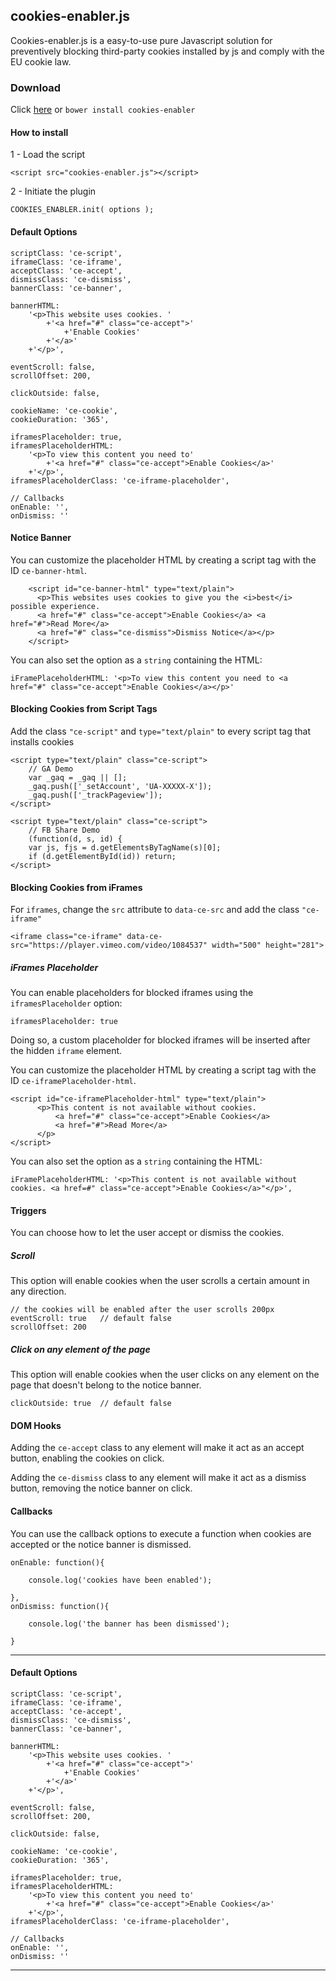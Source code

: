 
cookies-enabler.js
----------------------

Cookies-enabler.js is a easy-to-use pure Javascript solution for preventively blocking third-party cookies installed by js and comply with the EU cookie law.

### Download
Click [here] or ```bower install cookies-enabler```

####  How to install

 1 - Load the script

```
<script src="cookies-enabler.js"></script>
```

2 - Initiate the plugin

```
COOKIES_ENABLER.init( options );
```


####  Default Options

```
scriptClass: 'ce-script',
iframeClass: 'ce-iframe',
acceptClass: 'ce-accept',
dismissClass: 'ce-dismiss',
bannerClass: 'ce-banner',

bannerHTML:
    '<p>This website uses cookies. '
        +'<a href="#" class="ce-accept">'
            +'Enable Cookies'
        +'</a>'
    +'</p>',

eventScroll: false,
scrollOffset: 200,

clickOutside: false,

cookieName: 'ce-cookie',
cookieDuration: '365',

iframesPlaceholder: true,
iframesPlaceholderHTML:
    '<p>To view this content you need to'
        +'<a href="#" class="ce-accept">Enable Cookies</a>'
    +'</p>',
iframesPlaceholderClass: 'ce-iframe-placeholder',

// Callbacks
onEnable: '',
onDismiss: ''
```
#### Notice Banner

You can customize the placeholder HTML by creating a script tag with the ID ```ce-banner-html```.

```
    <script id="ce-banner-html" type="text/plain">
      <p>This websites uses cookies to give you the <i>best</i> possible experience.
      <a href="#" class="ce-accept">Enable Cookies</a> <a href="#">Read More</a>
      <a href="#" class="ce-dismiss">Dismiss Notice</a></p>
    </script>
```

 You can also set the option  as a  ```string``` containing the HTML:

```
iFramePlaceholderHTML: '<p>To view this content you need to <a href="#" class="ce-accept">Enable Cookies</a></p>'
```

#### Blocking Cookies from Script Tags

Add the class ```"ce-script"``` and ```type="text/plain"``` to every script tag that installs cookies

```
<script type="text/plain" class="ce-script">
    // GA Demo
    var _gaq = _gaq || [];
    _gaq.push(['_setAccount', 'UA-XXXXX-X']);
    _gaq.push(['_trackPageview']);
</script>

<script type="text/plain" class="ce-script">
    // FB Share Demo
    (function(d, s, id) {
    var js, fjs = d.getElementsByTagName(s)[0];
    if (d.getElementById(id)) return;
</script>
```

#### Blocking Cookies from iFrames

For ```iframes```, change the ```src``` attribute to ```data-ce-src``` and add the class ```"ce-iframe"```
```
<iframe class="ce-iframe" data-ce-src="https://player.vimeo.com/video/1084537" width="500" height="281">
```

##### iFrames Placeholder

You can enable placeholders for blocked iframes using the ```iframesPlaceholder``` option:

```
iframesPlaceholder: true
```

Doing so, a custom placeholder for blocked iframes will be inserted after the hidden ```iframe``` element.

You can customize the placeholder HTML by creating a script tag with the ID ```ce-iframePlaceholder-html```.

```
<script id="ce-iframePlaceholder-html" type="text/plain">
      <p>This content is not available without cookies.
          <a href="#" class="ce-accept">Enable Cookies</a> 
          <a href="#">Read More</a>
      </p>
</script>
```

 You can also set the option  as a  ```string``` containing the HTML:

```
iFramePlaceholderHTML: '<p>This content is not available without cookies. <a href=#" class="ce-accept">Enable Cookies</a>"</p>',
```

#### Triggers

You can choose how to let the user accept or dismiss the cookies.

##### Scroll

This option will enable cookies when the user scrolls a certain amount in any direction.

```
// the cookies will be enabled after the user scrolls 200px
eventScroll: true   // default false
scrollOffset: 200
```

##### Click on any element of the page

This option will enable cookies when the user clicks on any element on the page that doesn't belong to the notice banner.

```
clickOutside: true  // default false
```

#### DOM Hooks

Adding the ```ce-accept``` class to any element will make it act as an accept button, enabling the cookies on click.

Adding the ```ce-dismiss``` class to any element will make it act as a dismiss button, removing the notice banner on click. 

#### Callbacks

You can use the callback options to execute a function when cookies are accepted or the notice banner is dismissed.

```
onEnable: function(){

    console.log('cookies have been enabled');

},
onDismiss: function(){

    console.log('the banner has been dismissed');

}
```

--------

####  Default Options

```
scriptClass: 'ce-script',
iframeClass: 'ce-iframe',
acceptClass: 'ce-accept',
dismissClass: 'ce-dismiss',
bannerClass: 'ce-banner',

bannerHTML:
    '<p>This website uses cookies. '
        +'<a href="#" class="ce-accept">'
            +'Enable Cookies'
        +'</a>'
    +'</p>',

eventScroll: false,
scrollOffset: 200,

clickOutside: false,

cookieName: 'ce-cookie',
cookieDuration: '365',

iframesPlaceholder: true,
iframesPlaceholderHTML:
    '<p>To view this content you need to'
        +'<a href="#" class="ce-accept">Enable Cookies</a>'
    +'</p>',
iframesPlaceholderClass: 'ce-iframe-placeholder',

// Callbacks
onEnable: '',
onDismiss: ''
```


----------

[here]:https://github.com/nicholasruggeri/cookies-enabler/archive/master.zip
